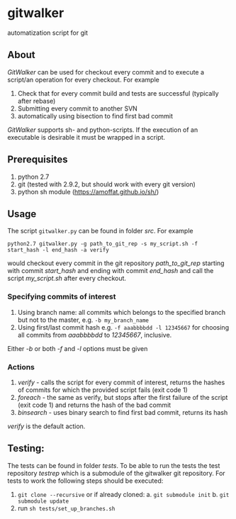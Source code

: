 # gitwalker
automatization script for git

## About

*GitWalker* can be used for checkout every commit and to execute a script/an operation for every checkout. For example

   1. Check that for every commit build and tests are successful (typically after rebase)
   2. Submitting every commit to another SVN
   3. automatically using bisection to find first bad commit
   
*GitWalker* supports sh- and python-scripts. If the execution of an executable is desirable it must be wrapped in a script.

## Prerequisites
   1. python 2.7
   2. git (tested with 2.9.2, but should work with every git version)
   3. python sh module (https://amoffat.github.io/sh/)

## Usage

The script `gitwalker.py` can be found in folder *src*. For example

    python2.7 gitwalker.py -g path_to_git_rep -s my_script.sh -f start_hash -l end_hash -a verify
    
would checkout every commit in the git repository *path_to_git_rep* starting with commit *start_hash* and ending with commit *end_hash* and call the script *my_script.sh* after every checkout. 

### Specifying commits of interest

   1. Using branch name: all commits which belongs to the specified branch but not to the master, e.g. `-b my_branch_name`
   2. Using first/last commit hash e.g. `-f aaabbbbdd -l 12345667` for choosing all commits from *aaabbbbdd* to *12345667*, inclusive.
   
Either *-b* or both *-f* and *-l* options must be given

### Actions

   1. *verify* - calls the script for every commit of interest, returns the hashes of commits for which the provided script fails (exit code 1)
   2. *foreach* - the same as verify, but stops after the first failure of the script (exit code 1) and returns the hash of the bad commit
   3. *binsearch* - uses binary search to find first bad commit, returns its hash
   
*verify* is the default action.


## Testing:

The tests can be found in folder *tests*. To be able to run the tests the test repository *testrep* which is a submodule of the gitwalker git repository.  For tests to work the following steps should be executed:
   1. `git clone --recursive` or if already cloned:
       a. `git submodule init`
       b. `git submodule update`
   2. run `sh tests/set_up_branches.sh`
   
   
